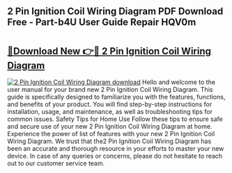 ## 2 Pin Ignition Coil Wiring Diagram PDF Download Free - Part-b4U User Guide Repair HQV0m

# <h2><a href="http://dfqbneq.blite.top/?on=2+Pin+Ignition+Coil+Wiring+Diagram">🔗Download New 👉🔴 2 Pin Ignition Coil Wiring Diagram</a></h2>

[![2 Pin Ignition Coil Wiring Diagram download](https://i.imgur.com/lujVjoI.png)](http://dfqbneq.blite.top/?on=2+Pin+Ignition+Coil+Wiring+Diagram)
Hello and welcome to the user manual for your brand new 2 Pin Ignition Coil Wiring Diagram. This guide is specifically designed to familiarize you with the features, functions, and benefits of your product. You will find step-by-step instructions for installation, usage, and maintenance, as well as troubleshooting tips for common issues. Safety Tips for Home Use Follow these tips to ensure safe and secure use of your new 2 Pin Ignition Coil Wiring Diagram at home. Experience the power of list of features with your new 2 Pin Ignition Coil Wiring Diagram. We trust that the2 Pin Ignition Coil Wiring Diagram has been an accurate and thorough resource in your efforts to master your new device. In case of any queries or concerns, please do not hesitate to reach out to our customer service team.
